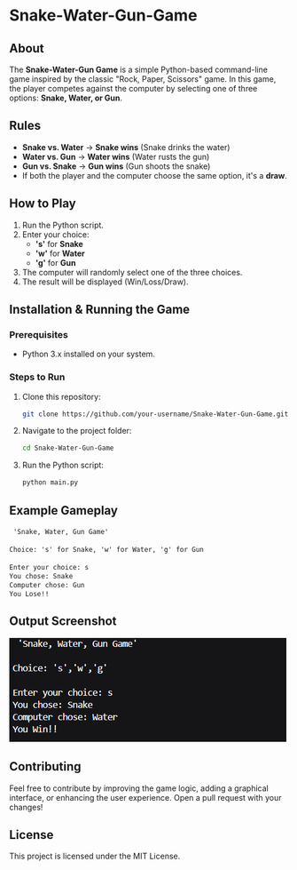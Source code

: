 # Snake-Water-Gun-Game

## About
The **Snake-Water-Gun Game** is a simple Python-based command-line game inspired by the classic "Rock, Paper, Scissors" game. In this game, the player competes against the computer by selecting one of three options: **Snake, Water, or Gun**.

## Rules
- **Snake vs. Water** → **Snake wins** (Snake drinks the water)
- **Water vs. Gun** → **Water wins** (Water rusts the gun)
- **Gun vs. Snake** → **Gun wins** (Gun shoots the snake)
- If both the player and the computer choose the same option, it's a **draw**.

## How to Play
1. Run the Python script.
2. Enter your choice:
   - **'s'** for **Snake**
   - **'w'** for **Water**
   - **'g'** for **Gun**
3. The computer will randomly select one of the three choices.
4. The result will be displayed (Win/Loss/Draw).

## Installation & Running the Game
### Prerequisites
- Python 3.x installed on your system.

### Steps to Run
1. Clone this repository:
   ```sh
   git clone https://github.com/your-username/Snake-Water-Gun-Game.git
   ```
2. Navigate to the project folder:
   ```sh
   cd Snake-Water-Gun-Game
   ```
3. Run the Python script:
   ```sh
   python main.py
   ```

## Example Gameplay
```
 'Snake, Water, Gun Game' 

Choice: 's' for Snake, 'w' for Water, 'g' for Gun

Enter your choice: s
You chose: Snake
Computer chose: Gun
You Lose!!
```

## Output Screenshot
![Game Output](output.png)

## Contributing
Feel free to contribute by improving the game logic, adding a graphical interface, or enhancing the user experience. Open a pull request with your changes!

## License
This project is licensed under the MIT License.

